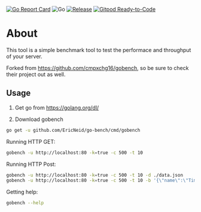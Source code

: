 <!--
SPDX-FileCopyrightText: 2013 go-bench AUTHORS
SPDX-License-Identifier: CC-BY-4.0
-->
<!-- markdownlint-disable MD041-->
[![Go Report Card](https://goreportcard.com/badge/github.com/EricNeid/go-bench?style=flat-square)](https://goreportcard.com/report/github.com/EricNeid/go-getdockerimage)
![Go](https://github.com/EricNeid/go-sleep/workflows/Go/badge.svg)
[![Release](https://img.shields.io/github/release/EricNeid/go-bench.svg?style=flat-square)](https://github.com/EricNeid/go-bench/releases/latest)
[![Gitpod Ready-to-Code](https://img.shields.io/badge/Gitpod-Ready--to--Code-blue?logo=gitpod)](https://gitpod.io/#https://github.com/EricNeid/go-bench)

# About

This tool is a simple benchmark tool to test the performace and throughput of your server.

Forked from <https://github.com/cmpxchg16/gobench>, so be sure to check
their project out as well.

## Usage

1. Get go from <https://golang.org/dl/>

2. Download gobench

```bash
go get -u github.com/EricNeid/go-bench/cmd/gobench
```

Running HTTP GET:

```bash
gobench -u http://localhost:80 -k=true -c 500 -t 10
```

Running HTTP Post:

```bash
gobench -u http://localhost:80 -k=true -c 500 -t 10 -d ./data.json
gobench -u http://localhost:80 -k=true -c 500 -t 10 -b '{\"name\":\"Timmy\"}'
```

Getting help:

```bash
gobench --help
```
